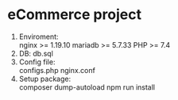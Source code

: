 # eCommerce project
1. Enviroment:  
	nginx >= 1.19.10
	mariadb >= 5.7.33
	PHP >= 7.4
2. DB:
	db.sql
4. Config file:  
	configs.php
	nginx.conf
5. Setup package:  
	composer dump-autoload
	npm run install
